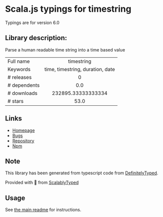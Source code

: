 
# Scala.js typings for timestring

Typings are for version 6.0

## Library description:
Parse a human readable time string into a time based value

|                    |                 |
| ------------------ | :-------------: |
| Full name          | timestring |
| Keywords           | time, timestring, duration, date |
| # releases         | 0 |
| # dependents       | 0.0 |
| # downloads        | 232895.33333333334 |
| # stars            | 53.0 |

## Links
- [Homepage](https://github.com/mike182uk/timestring)
- [Bugs](https://github.com/mike182uk/timestring/issues)
- [Repository](https://github.com/mike182uk/timestring)
- [Npm](https://www.npmjs.com/package/timestring)
    


## Note
This library has been generated from typescript code from [DefinitelyTyped](https://definitelytyped.org).

Provided with :purple_heart: from [ScalablyTyped](https://github.com/oyvindberg/ScalablyTyped)

## Usage
See [the main readme](../../readme.md) for instructions.


